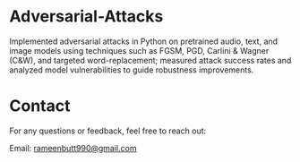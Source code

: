 # Adversarial-Attacks
Implemented adversarial attacks in Python on pretrained audio, text, and image models using techniques such as FGSM, PGD, Carlini &amp; Wagner (C&amp;W), and targeted word-replacement; measured attack success rates and analyzed model vulnerabilities to guide robustness improvements.
# Contact
For any questions or feedback, feel free to reach out:

Email: rameenbutt990@gmail.com
